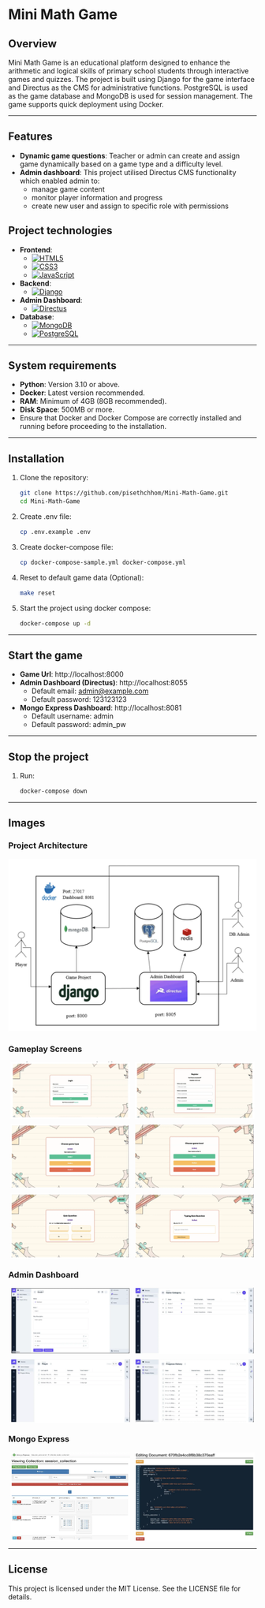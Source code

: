 # Mini Math Game

## Overview

Mini Math Game is an educational platform designed to enhance the arithmetic and logical skills of primary school students through interactive games and quizzes. The project is built using Django for the game interface and Directus as the CMS for administrative functions. PostgreSQL is used as the game database and MongoDB is used for session management. The game supports quick deployment using Docker.

---

## Features

- **Dynamic game questions**: Teacher or admin can create and assign game dynamically based on a game type and a difficulty level.
- **Admin dashboard**: This project utilised Directus CMS functionality which enabled admin to:
  - manage game content
  - monitor player information and progress
  - create new user and assign to specific role with permissions

## Project technologies

- **Frontend**:
  - [![HTML5](https://img.shields.io/badge/HTML5-E34F26?style=for-the-badge&logo=html5&logoColor=white)](https://developer.mozilla.org/en-US/docs/Web/HTML)
  - [![CSS3](https://img.shields.io/badge/CSS3-1572B6?style=for-the-badge&logo=css3&logoColor=white)](https://developer.mozilla.org/en-US/docs/Web/CSS)
  - [![JavaScript](https://img.shields.io/badge/JavaScript-F7DF1E?style=for-the-badge&logo=javascript&logoColor=black)](https://developer.mozilla.org/en-US/docs/Web/JavaScript)
- **Backend**:
  - [![Django](https://img.shields.io/badge/Django-092E20?style=for-the-badge&logo=django&logoColor=white)](https://www.djangoproject.com/)
- **Admin Dashboard**:
  - [![Directus](https://img.shields.io/badge/Directus-2D69E0?style=for-the-badge&logo=directus&logoColor=white)](https://directus.io/)
- **Database**:
  - [![MongoDB](https://img.shields.io/badge/MongoDB-47A248?style=for-the-badge&logo=mongodb&logoColor=white)](https://www.mongodb.com/)
  - [![PostgreSQL](https://img.shields.io/badge/PostgreSQL-336791?style=for-the-badge&logo=postgresql&logoColor=white)](https://www.postgresql.org/)

---

## System requirements

- **Python**: Version 3.10 or above.
- **Docker**: Latest version recommended.
- **RAM**: Minimum of 4GB (8GB recommended).
- **Disk Space**: 500MB or more.
- Ensure that Docker and Docker Compose are correctly installed and running before
proceeding to the installation.

---

## Installation

1. Clone the repository:
   ```bash
   git clone https://github.com/pisethchhom/Mini-Math-Game.git
   cd Mini-Math-Game
   ```
2. Create .env file:
   ```bash
   cp .env.example .env
   ```
3. Create docker-compose file:
   ```bash
   cp docker-compose-sample.yml docker-compose.yml
   ```
4. Reset to default game data (Optional):
   ```bash
   make reset
   ```
5. Start the project using docker compose:
   ```bash
   docker-compose up -d
   ```

---

## Start the game

- **Game Url**: http://localhost:8000
- **Admin Dashboard (Directus)**: http://localhost:8055
  - Default email: admin@example.com
  - Default password: 123123123
- **Mongo Express Dashboard**: http://localhost:8081
  - Default username: admin
  - Default password: admin_pw
 
---

## Stop the project

1. Run:
   ```bash
   docker-compose down
   ```

---

## Images
### Project Architecture
![Project Architecture](./game_images/architecture.webp)

### Gameplay Screens
<div style="display: flex; flex-wrap: wrap; gap: 10px; justify-content: center;">
  <img src="./game_images/game-screen-0.webp" alt="login screen" style="width: 48%; max-width: 320px; height: auto;"/>
  <img src="./game_images/game-screen-1.webp" alt="register screen" style="width: 48%; max-width: 320px; height: auto;"/>
  <img src="./game_images/game-screen-2.webp" alt="game type" style="width: 48%; max-width: 320px; height: auto;"/>
  <img src="./game_images/game-screen-3.webp" alt="game level" style="width: 48%; max-width: 320px; height: auto;"/>
  <img src="./game_images/game-screen-4.webp" alt="select answer option" style="width: 48%; max-width: 320px; height: auto;"/>
  <img src="./game_images/game-screen-5.webp" alt="question and answer" style="width: 48%; max-width: 320px; height: auto;"/>
</div>

### Admin Dashboard
<div style="display: flex; flex-wrap: wrap; gap: 10px; justify-content: center;">
  <img src="./game_images/admin-dashboard-0.webp" alt="Admin dashboard record detail" style="width: 48%; max-width: 320px; height: auto;"/>
  <img src="./game_images/admin-dashboard-1.webp" alt="Admin dashboard game category" style="width: 48%; max-width: 320px; height: auto;"/>
  <img src="./game_images/admin-dashboard-2.webp" alt="Admin dashboard player" style="width: 48%; max-width: 320px; height: auto;"/>
  <img src="./game_images/admin-dashboard-3.webp" alt="Admin dashboard progress history" style="width: 48%; max-width: 320px; height: auto;"/>
</div>

### Mongo Express
<div style="display: flex; flex-wrap: wrap; gap: 10px; justify-content: center;">
  <img src="./game_images/mongo-express-0.webp" alt="Mongo sample record list" style="width: 48%; max-width: 320px; height: auto;"/>
  <img src="./game_images/mongo-express-1.webp" alt="Mongo sample record detail" style="width: 48%; max-width: 320px; height: auto;"/>
</div>

---

## License

This project is licensed under the MIT License. See the LICENSE file for details.

